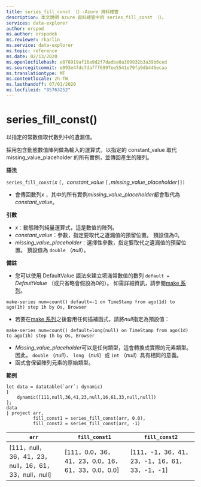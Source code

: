 ```yaml
---
title: series_fill_const （）-Azure 資料總管
description: 本文說明 Azure 資料總管中的 series_fill_const （）。
services: data-explorer
author: orspod
ms.author: orspodek
ms.reviewer: rkarlin
ms.service: data-explorer
ms.topic: reference
ms.date: 02/13/2020
ms.openlocfilehash: e078919af16a9d2f7dadba0a309932b3a39b6ced
ms.sourcegitcommit: e093e4fdc7dafff6997ee5541e79fa9db446ecaa
ms.translationtype: MT
ms.contentlocale: zh-TW
ms.lasthandoff: 07/01/2020
ms.locfileid: "85763252"
---
```

# <a name="series_fill_const"></a>series_fill_const()

以指定的常數值取代數列中的遺漏值。

採用包含動態數值陣列做為輸入的運算式，以指定的 constant_value 取代 missing_value_placeholder 的所有實例，並傳回產生的陣列。

**語法**

`series_fill_const(`*x* `[, `*constant_value* `[,`*missing_value_placeholder*`]])`
* 會傳回數列*x* ，其中的所有實例*missing_value_placeholder*都會取代為*constant_value*。

**引數**

* *x*：動態陣列純量運算式，這是數值的陣列。
* *constant_value*：參數，指定要取代之遺漏值的預留位置。 預設值為*0*。 
* *missing_value_placeholder*：選擇性參數，指定要取代之遺漏值的預留位置。 預設值為 `double` （*null*）。

**備註**
* 您可以使用 DefaultValue 語法來建立填滿常數值的數列 `default = ` *DefaultValue* （或只省略會假設為0的）。 如需詳細資訊，請參閱[make 系列](make-seriesoperator.md)。

```kusto
make-series num=count() default=-1 on TimeStamp from ago(1d) to ago(1h) step 1h by Os, Browser
```
  
* 若要在[make 系列](make-seriesoperator.md)之後套用任何插補函式，請將*null*指定為預設值： 

```kusto
make-series num=count() default=long(null) on TimeStamp from ago(1d) to ago(1h) step 1h by Os, Browser
```
  
* *Missing_value_placeholder*可以是任何類型，這會轉換成實際的元素類型。 因此， `double` （*null*）、 `long` （*null*）或 `int` （*null*）具有相同的意義。
* 函式會保留陣列元素的原始類型。 

**範例**

<!-- csl: https://help.kusto.windows.net:443/Samples -->
```kusto
let data = datatable(`arr`: dynamic)
[
    dynamic([111,null,36,41,23,null,16,61,33,null,null])   
];
data 
| project arr, 
          fill_const1 = series_fill_const(arr, 0.0),
          fill_const2 = series_fill_const(arr, -1)  
```

|`arr`|`fill_const1`|`fill_const2`|
|---|---|---|
|[111，null，36，41，23，null，16，61，33，null，null]|[111，0.0，36，41，23，0.0，16，61，33，0.0，0.0]|[111，-1，36，41，23，-1，16，61，33，-1，-1]|
